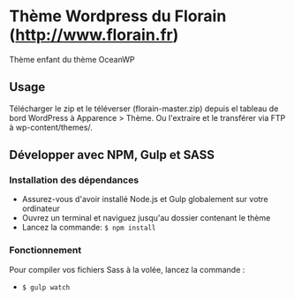 Thème Wordpress du Florain (http://www.florain.fr)
=================

Thème enfant du thème OceanWP

## Usage
Télécharger le zip et le téléverser (florain-master.zip) depuis el tableau de bord WordPress à Apparence > Thème. Ou l'extraire et le transférer via FTP à wp-content/themes/.


## Développer avec NPM, Gulp et SASS

### Installation des dépendances
- Assurez-vous d'avoir installé Node.js et Gulp globalement sur votre ordinateur
- Ouvrez un terminal et naviguez jusqu'au dossier contenant le thème
- Lancez la commande: `$ npm install` 

### Fonctionnement
Pour compiler vos fichiers Sass à la volée, lancez la commande :

- `$ gulp watch`

